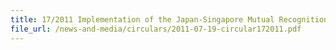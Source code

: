 ```yaml
---
title: 17/2011 Implementation of the Japan-Singapore Mutual Recognition Arrangement
file_url: /news-and-media/circulars/2011-07-19-circular172011.pdf
---
```

